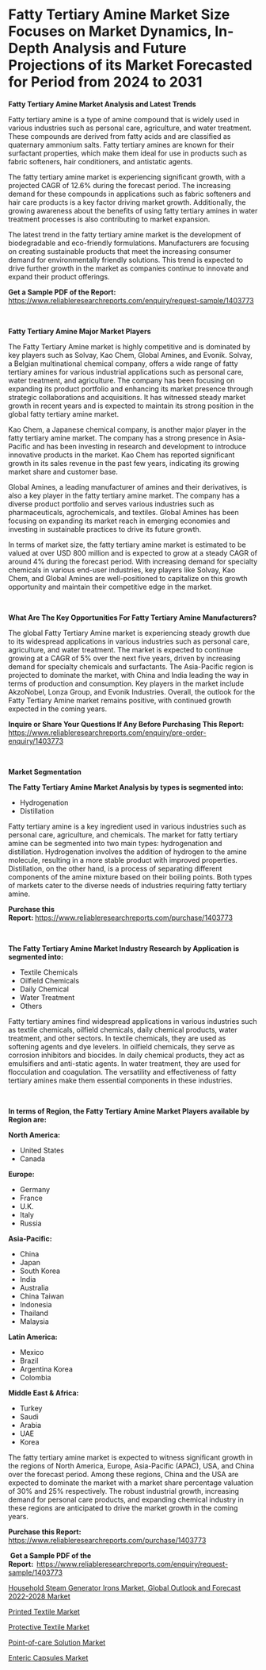 <p><h1>Fatty Tertiary Amine Market Size Focuses on Market Dynamics, In-Depth Analysis and Future Projections of its Market Forecasted for Period from 2024 to 2031</h1></p><p><strong>Fatty Tertiary Amine Market Analysis and Latest Trends</strong></p>
<p><p>Fatty tertiary amine is a type of amine compound that is widely used in various industries such as personal care, agriculture, and water treatment. These compounds are derived from fatty acids and are classified as quaternary ammonium salts. Fatty tertiary amines are known for their surfactant properties, which make them ideal for use in products such as fabric softeners, hair conditioners, and antistatic agents.</p><p>The fatty tertiary amine market is experiencing significant growth, with a projected CAGR of 12.6% during the forecast period. The increasing demand for these compounds in applications such as fabric softeners and hair care products is a key factor driving market growth. Additionally, the growing awareness about the benefits of using fatty tertiary amines in water treatment processes is also contributing to market expansion.</p><p>The latest trend in the fatty tertiary amine market is the development of biodegradable and eco-friendly formulations. Manufacturers are focusing on creating sustainable products that meet the increasing consumer demand for environmentally friendly solutions. This trend is expected to drive further growth in the market as companies continue to innovate and expand their product offerings.</p></p>
<p><strong>Get a Sample PDF of the Report:&nbsp;</strong> <a href="https://www.reliableresearchreports.com/enquiry/request-sample/1403773">https://www.reliableresearchreports.com/enquiry/request-sample/1403773</a></p>
<p>&nbsp;</p>
<p><strong>Fatty Tertiary Amine Major Market Players</strong></p>
<p><p>The Fatty Tertiary Amine market is highly competitive and is dominated by key players such as Solvay, Kao Chem, Global Amines, and Evonik. Solvay, a Belgian multinational chemical company, offers a wide range of fatty tertiary amines for various industrial applications such as personal care, water treatment, and agriculture. The company has been focusing on expanding its product portfolio and enhancing its market presence through strategic collaborations and acquisitions. It has witnessed steady market growth in recent years and is expected to maintain its strong position in the global fatty tertiary amine market.</p><p>Kao Chem, a Japanese chemical company, is another major player in the fatty tertiary amine market. The company has a strong presence in Asia-Pacific and has been investing in research and development to introduce innovative products in the market. Kao Chem has reported significant growth in its sales revenue in the past few years, indicating its growing market share and customer base.</p><p>Global Amines, a leading manufacturer of amines and their derivatives, is also a key player in the fatty tertiary amine market. The company has a diverse product portfolio and serves various industries such as pharmaceuticals, agrochemicals, and textiles. Global Amines has been focusing on expanding its market reach in emerging economies and investing in sustainable practices to drive its future growth.</p><p>In terms of market size, the fatty tertiary amine market is estimated to be valued at over USD 800 million and is expected to grow at a steady CAGR of around 4% during the forecast period. With increasing demand for specialty chemicals in various end-user industries, key players like Solvay, Kao Chem, and Global Amines are well-positioned to capitalize on this growth opportunity and maintain their competitive edge in the market.</p></p>
<p>&nbsp;</p>
<p><strong>What Are The Key Opportunities For Fatty Tertiary Amine Manufacturers?</strong></p>
<p><p>The global Fatty Tertiary Amine market is experiencing steady growth due to its widespread applications in various industries such as personal care, agriculture, and water treatment. The market is expected to continue growing at a CAGR of 5% over the next five years, driven by increasing demand for specialty chemicals and surfactants. The Asia-Pacific region is projected to dominate the market, with China and India leading the way in terms of production and consumption. Key players in the market include AkzoNobel, Lonza Group, and Evonik Industries. Overall, the outlook for the Fatty Tertiary Amine market remains positive, with continued growth expected in the coming years.</p></p>
<p><strong>Inquire or Share Your Questions If Any Before Purchasing This Report:</strong> <a href="https://www.reliableresearchreports.com/enquiry/pre-order-enquiry/1403773">https://www.reliableresearchreports.com/enquiry/pre-order-enquiry/1403773</a></p>
<p>&nbsp;</p>
<p><strong>Market Segmentation</strong></p>
<p><strong>The Fatty Tertiary Amine Market Analysis by types is segmented into:</strong></p>
<p><ul><li>Hydrogenation</li><li>Distillation</li></ul></p>
<p><p>Fatty tertiary amine is a key ingredient used in various industries such as personal care, agriculture, and chemicals. The market for fatty tertiary amine can be segmented into two main types: hydrogenation and distillation. Hydrogenation involves the addition of hydrogen to the amine molecule, resulting in a more stable product with improved properties. Distillation, on the other hand, is a process of separating different components of the amine mixture based on their boiling points. Both types of markets cater to the diverse needs of industries requiring fatty tertiary amine.</p></p>
<p><strong>Purchase this Report:&nbsp;</strong><a href="https://www.reliableresearchreports.com/purchase/1403773">https://www.reliableresearchreports.com/purchase/1403773</a></p>
<p>&nbsp;</p>
<p><strong>The Fatty Tertiary Amine Market Industry Research by Application is segmented into:</strong></p>
<p><ul><li>Textile Chemicals</li><li>Oilfield Chemicals</li><li>Daily Chemical</li><li>Water Treatment</li><li>Others</li></ul></p>
<p><p>Fatty tertiary amines find widespread applications in various industries such as textile chemicals, oilfield chemicals, daily chemical products, water treatment, and other sectors. In textile chemicals, they are used as softening agents and dye levelers. In oilfield chemicals, they serve as corrosion inhibitors and biocides. In daily chemical products, they act as emulsifiers and anti-static agents. In water treatment, they are used for flocculation and coagulation. The versatility and effectiveness of fatty tertiary amines make them essential components in these industries.</p></p>
<p>&nbsp;</p>
<p><strong>In terms of Region, the Fatty Tertiary Amine Market Players available by Region are:</strong></p>
<p>
    <p> <strong> North America: </strong>
        <ul>
            <li>United States</li>
            <li>Canada</li>
        </ul>
        </p> 
    <p> <strong> Europe: </strong>
        <ul>
            <li>Germany</li>
            <li>France</li>
            <li>U.K.</li>
            <li>Italy</li>
            <li>Russia</li>
        </ul>
        </p> 
    <p> <strong> Asia-Pacific: </strong>
        <ul>
            <li>China</li>
            <li>Japan</li>
            <li>South Korea</li>
            <li>India</li>
            <li>Australia</li>
            <li>China Taiwan</li>
            <li>Indonesia</li>
            <li>Thailand</li>
            <li>Malaysia</li>
        </ul>
        </p> 
    <p> <strong> Latin America: </strong>
        <ul>
            <li>Mexico</li>
            <li>Brazil</li>
            <li>Argentina Korea</li>
            <li>Colombia</li>
        </ul>
        </p> 
    <p> <strong> Middle East & Africa: </strong>
        <ul>
            <li>Turkey</li>
            <li>Saudi</li>
            <li>Arabia</li>
            <li>UAE</li>
            <li>Korea</li>
        </ul>
    </p>
    </p>
<p><p>The fatty tertiary amine market is expected to witness significant growth in the regions of North America, Europe, Asia-Pacific (APAC), USA, and China over the forecast period. Among these regions, China and the USA are expected to dominate the market with a market share percentage valuation of 30% and 25% respectively. The robust industrial growth, increasing demand for personal care products, and expanding chemical industry in these regions are anticipated to drive the market growth in the coming years.</p></p>
<p><strong>Purchase this Report: </strong><a href="https://www.reliableresearchreports.com/purchase/1403773">https://www.reliableresearchreports.com/purchase/1403773</a></p>
<p>&nbsp;<strong>Get a Sample PDF of the Report:&nbsp;&nbsp;</strong><a href="https://www.reliableresearchreports.com/enquiry/request-sample/1403773">https://www.reliableresearchreports.com/enquiry/request-sample/1403773</a></p>
<p><strong></strong></p>
<p><p><a href="https://five-trouble-98a.notion.site/Household-Steam-Generator-Irons-Market-Global-Outlook-and-Forecast-2022-2028-Market-Provides-Detail-b4327512f07f43bf804bfada7d6071d3">Household Steam Generator Irons Market, Global Outlook and Forecast 2022-2028 Market</a></p><p><a href="https://view.publitas.com/reportprime-1/printed-textile-market-size-evaluating-its-market-trends-growth-and-projections-2024-2031/">Printed Textile Market</a></p><p><a href="https://view.publitas.com/reportprime-1/insights-into-protective-textile-market-size-analysing-market-share-trends-and-growth-from-2024-to-2031/">Protective Textile Market</a></p><p><a href="https://github.com/rahu1506/Market-Research-Report-List-3/blob/main/point-of-care-solution-market.md">Point-of-care Solution Market</a></p><p><a href="https://github.com/juniordelafrance/Market-Research-Report-List-2/blob/main/enteric-capsules-market.md">Enteric Capsules Market</a></p></p>
